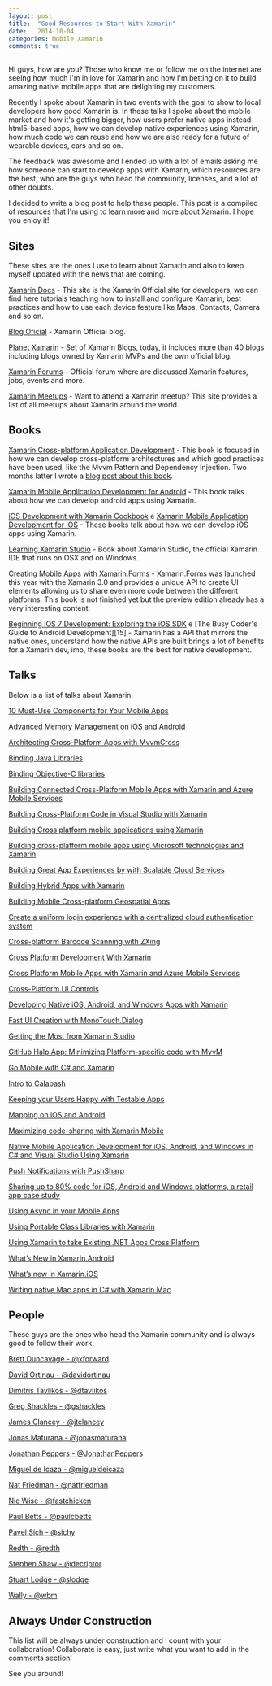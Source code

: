 ```yaml
---
layout: post
title:  "Good Resources to Start With Xamarin"
date:   2014-10-04
categories: Mobile Xamarin
comments: true
---
```


Hi guys, how are you? Those who know me or follow me on the internet are seeing how much I'm in love for Xamarin and how I'm betting on it to build amazing native mobile apps that are delighting my customers.

Recently I spoke about Xamarin in two events with the goal to show to local developers how good Xamarin is. In these talks I spoke about the mobile market and how it's getting bigger, how users prefer native apps instead html5-based apps, how we can develop native experiences using Xamarin, how much code we can reuse and how we are also ready for a future of wearable devices, cars and so on.

The feedback was awesome and I ended up with a lot of emails asking me how someone can start to develop apps with Xamarin, which resources are the best, who are the guys who head the community, licenses, and a lot of other doubts. 

I decided to write a blog post to help these people. This post is a compiled of resources that I'm using to learn more and more about Xamarin. I hope you enjoy it!

## Sites

These sites are the ones I use to learn about Xamarin and also to keep myself updated with the news that are coming.

[Xamarin Docs][3] - This site is the Xamarin Official site for developers, we can find here tutorials teaching how to install and configure Xamarin, best practices and how to use each device feature like Maps, Contacts, Camera and so on. 

[Blog Oficial][5] - Xamarin Official blog.

[Planet Xamarin][4] - Set of Xamarin Blogs, today, it includes more than 40 blogs including blogs owned by Xamarin MVPs and the own official blog. 

[Xamarin Forums][6] - Official forum where are discussed Xamarin features, jobs, events and more.

[Xamarin Meetups][7] - Want to attend a Xamarin meetup? This site provides a list of all meetups about Xamarin around the world. 
 
## Books

[Xamarin Cross-platform Application Development][8] - This book is focused in how we can develop cross-platform architectures and which good practices have been used, like the Mvvm Pattern and Dependency Injection. Two months latter I wrote a [blog post about this book][9].

[Xamarin Mobile Application Development for Android][11] - This book talks about how we can develop android apps using Xamarin.

[iOS Development with Xamarin Cookbook][13] e [Xamarin Mobile Application Development for iOS][14] - These books talk about how we can develop iOS apps using Xamarin. 
 
[Learning Xamarin Studio][12] - Book about Xamarin Studio, the official Xamarin IDE that runs on OSX and on Windows. 

[Creating Mobile Apps with Xamarin.Forms][16] - Xamarin.Forms was launched this year with the Xamarin 3.0 and provides a unique API to create UI elements allowing us to share even more code between the different platforms. This book is not finished yet but the preview edition already has a very interesting content.

[Beginning iOS 7 Development: Exploring the iOS SDK][10] e [The Busy Coder's Guide to Android Development][15] - Xamarin has a API that mirrors the native ones, understand how the native APIs are built brings a lot of benefits for a Xamarin dev, imo, these books are the best for native development.

## Talks

Below is a list of talks about Xamarin.

[10 Must-Use Components for Your Mobile Apps](http://xamarin.com/evolve/2013#session-cfamnzkd03)

[Advanced Memory Management on iOS and Android](http://xamarin.com/evolve/2013#session-0w86u7bco2)

[Architecting Cross-Platform Apps with MvvmCross](http://xamarin.com/evolve/2013#session-dnoeeoarfj)

[Binding Java Libraries](http://xamarin.com/evolve/2013#session-hyn4x37ep9)

[Binding Objective-C libraries](http://xamarin.com/evolve/2013#session-rnykii473a)

[Building Connected Cross-Platform Mobile Apps with Xamarin and Azure Mobile Services](http://xamarin.com/evolve/2013#session-59g7jey0ps)

[Building Cross-Platform Code in Visual Studio with Xamarin](http://channel9.msdn.com/Blogs/Breakpoint/EP4)

[Building Cross platform mobile applications using Xamarin](http://channel9.msdn.com/events/TechDays/Techdays-2014-the-Netherlands/Building-Cross-platform-mobile-applications-using-Xamarin)

[Building cross-platform mobile apps using Microsoft technologies and Xamarin](http://channel9.msdn.com/events/TechEd/NewZealand/2014/WIN313)

[Building Great App Experiences by with Scalable Cloud Services](http://xamarin.com/evolve/2013#session-g6wp8zpfwe)

[Building Hybrid Apps with Xamarin](http://xamarin.com/evolve/2013#session-g1idcxy2rm)

[Building Mobile Cross-platform Geospatial Apps](http://xamarin.com/evolve/2013#session-0fq90z17d9)

[Create a uniform login experience with a centralized cloud authentication system](http://xamarin.com/evolve/2013#session-iobxm3ko80)

[Cross-platform Barcode Scanning with ZXing](http://xamarin.com/evolve/2013#session-mlqohiyfo7)

[Cross Platform Development With Xamarin](http://channel9.msdn.com/Shows/Visual-Studio-Toolbox/Cross-Platform-Development-With-Xamarin)

[Cross Platform Mobile Apps with Xamarin and Azure Mobile Services](http://channel9.msdn.com/Shows/Visual-Studio-Toolbox/Cross-Platform-Mobile-Apps-with-Xamarin-and-Azure-Mobile-Services)

[Cross-Platform UI Controls](http://xamarin.com/evolve/2013#session-onvj5e4unu)

[Developing Native iOS, Android, and Windows Apps with Xamarin](http://channel9.msdn.com/events/dotnetConf/2014/Developing-Native-iOS-Android-and-Windows-Apps-with-Xamarin)

[Fast UI Creation with MonoTouch.Dialog](http://xamarin.com/evolve/2013#session-odav9o642i)

[Getting the Most from Xamarin Studio](http://xamarin.com/evolve/2013#session-9v0ezipgkx)

[GitHub Halp App: Minimizing Platform-specific code with MvvM](http://xamarin.com/evolve/2013#session-zm59b5yptf)

[Go Mobile with C# and Xamarin](http://channel9.msdn.com/events/Build/2014/3-653)

[Intro to Calabash](http://xamarin.com/evolve/2013#session-xcjpj20d6s)

[Keeping your Users Happy with Testable Apps](http://xamarin.com/evolve/2013#session-7wb0etd3r8)

[Mapping on iOS and Android](http://xamarin.com/evolve/2013#session-d336r1byq5)

[Maximizing code-sharing with Xamarin.Mobile](http://xamarin.com/evolve/2013#session-odi5o5i1ha)

[Native Mobile Application Development for iOS, Android, and Windows in C# and Visual Studio Using Xamarin](http://channel9.msdn.com/events/TechEd/NorthAmerica/2014/DEV-B221#fbid=)

[Push Notifications with PushSharp](http://xamarin.com/evolve/2013#session-b8fz8gfsnf)

[Sharing up to 80% code for iOS, Android and Windows platforms, a retail app case study](http://xamarin.com/evolve/2013#session-shy07zqsoz)

[Using Async in your Mobile Apps](http://xamarin.com/evolve/2013#session-wrhca9u0e9)

[Using Portable Class Libraries with Xamarin](http://channel9.msdn.com/Shows/Visual-Studio-Toolbox/Using-Portable-Class-Libraries-with-Xamarin)

[Using Xamarin to take Existing .NET Apps Cross Platform](http://channel9.msdn.com/Shows/Visual-Studio-Toolbox/Using-Xamarin-to-take-Existing-NET-Apps-Cross-Platform)

[What’s New in Xamarin.Android](http://xamarin.com/evolve/2013#session-lp0r1bj6k2)

[What’s new in Xamarin.iOS](http://xamarin.com/evolve/2013#session-b3mx6e6rmb)

[Writing native Mac apps in C# with Xamarin.Mac](http://xamarin.com/evolve/2013#session-polfkxk60c)

## People

These guys are the ones who head the Xamarin community and is always good to follow their work.

[Brett Duncavage - @xforward](https://twitter.com/xforward)

[David Ortinau - @davidortinau](https://twitter.com/davidortinau)

[Dimitris Tavlikos - @dtavlikos](https://twitter.com/dtavlikos)

[Greg Shackles - @gshackles](https://twitter.com/gshackles)

[James Clancey - @jtclancey](https://twitter.com/jtclancey)

[Jonas Maturana - @jonasmaturana](https://twitter.com/jonasmaturana)

[Jonathan Peppers - @JonathanPeppers](https://twitter.com/jonathanpeppers)

[Miguel de Icaza - @migueldeicaza](https://twitter.com/migueldeicaza)

[Nat Friedman - @natfriedman](https://twitter.com/natfriedman)

[Nic Wise - @fastchicken](https://twitter.com/fastchicken)

[Paul Betts - @paulcbetts](https://twitter.com/paulcbetts)

[Pavel Sich - @sichy](https://twitter.com/sichy)

[Redth - @redth](https://twitter.com/Redth)

[Stephen Shaw - @decriptor](https://twitter.com/decriptor)

[Stuart Lodge - @slodge](https://twitter.com/slodge)

[Wally - @wbm](https://twitter.com/wbm)

## Always Under Construction

This list will be always under construction and I count with your collaboration!
Collaborate is easy, just write what you want to add in the comments section!

See you around!

[1]: http://www.slideshare.net/pauloortins/semana-computao-ufba-2014-quer-desenvolver-aplicaes-nativas-e-crossplataforma-pergunteme-como
[2]: http://www.slideshare.net/pauloortins/semana-computao-unifacs-2014-quer-desenvolver-aplicaes-nativas-e-crossplataforma-perguntecomo
[3]: http://developer.xamarin.com/
[4]: http://planet.xamarin.com/
[5]: http://blog.xamarin.com/ 
[6]: http://forums.xamarin.com/
[7]: http://xamarin.meetup.com/
[8]: http://www.amazon.com/gp/product/1849698465/ref=as_li_tl?ie=UTF8&camp=1789&creative=390957&creativeASIN=1849698465&linkCode=as2&tag=paulorti-20&linkId=TLC5YNQTDDGA27ET 
[9]: http://www.pauloortins.com/2014/07/23/xamarin-cross-platform-application-development-review/
[10]: http://www.amazon.com/gp/product/143026022X/ref=as_li_tl?ie=UTF8&camp=1789&creative=390957&creativeASIN=143026022X&linkCode=as2&tag=paulorti-20&linkId=6GTEVO5KACKHRW5H 
[11]: http://www.amazon.com/gp/product/1783559160/ref=as_li_tl?ie=UTF8&camp=1789&creative=390957&creativeASIN=1783559160&linkCode=as2&tag=paulorti-20&linkId=GHO3YBLUMT3EBW2Q 
[12]: http://www.amazon.com/gp/product/1783550813/ref=as_li_tl?ie=UTF8&camp=1789&creative=390957&creativeASIN=1783550813&linkCode=as2&tag=paulorti-20&linkId=UMZLDLICAUOKHFVP
[13]: http://www.amazon.com/gp/product/1849698929/ref=as_li_tl?ie=UTF8&camp=1789&creative=390957&creativeASIN=1849698929&linkCode=as2&tag=paulorti-20&linkId=WUJQ3UC3MOQ4W5U3 
[14]: http://www.amazon.com/gp/product/1783559187/ref=as_li_tl?ie=UTF8&camp=1789&creative=390957&creativeASIN=1783559187&linkCode=as2&tag=paulorti-20&linkId=ZWHEEC57DE4WOVCV
[16]: http://www.amazon.com/gp/product/B00NXYJ8DK/ref=as_li_tl?ie=UTF8&camp=1789&creative=390957&creativeASIN=B00NXYJ8DK&linkCode=as2&tag=paulorti-20&linkId=FBJWGTEWXUGJNXRU 
